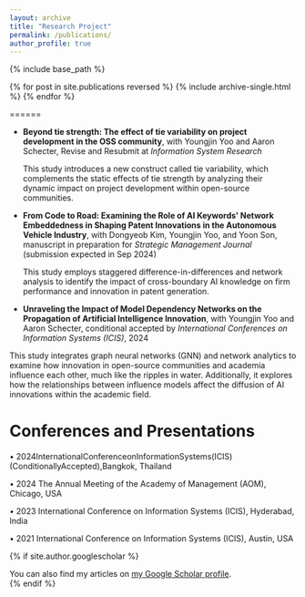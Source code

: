 ```yaml
---
layout: archive
title: "Research Project"
permalink: /publications/
author_profile: true
---
```




{% include base_path %}

{% for post in site.publications reversed %}
  {% include archive-single.html %}
{% endfor %}

======
* **Beyond tie strength: The effect of tie variability on project development in the OSS community**, with Youngjin Yoo and Aaron Schecter, Revise and Resubmit at *Information System Research*

  This study introduces a new construct called tie variability, which complements the static effects of tie strength by analyzing their dynamic impact on project development within open-source communities.
  
* **From Code to Road: Examining the Role of AI Keywords' Network Embeddedness in Shaping Patent Innovations in the Autonomous Vehicle Industry**, with Dongyeob Kim, Youngjin Yoo, and Yoon Son, manuscript in preparation for *Strategic Management Journal* (submission expected in Sep 2024)

  This study employs staggered difference-in-differences and network analysis to identify the impact of cross-boundary AI knowledge on firm performance and innovation in patent generation.
  
* **Unraveling the Impact of Model Dependency Networks on the Propagation of Artificial Intelligence Innovation**, with Youngjin Yoo and Aaron Schecter, conditional accepted by *International Conferences on Information Systems (ICIS)*, 2024

This study integrates graph neural networks (GNN) and network analytics to examine how innovation in open-source communities and academia influence each other, much like the ripples in water. Additionally, it explores how the relationships between influence models affect the diffusion of AI innovations within the academic field.

Conferences and Presentations
=====

 • 2024InternationalConferenceonInformationSystems(ICIS)(ConditionallyAccepted),Bangkok, Thailand 
 
 • 2024 The Annual Meeting of the Academy of Management (AOM), Chicago, USA
 
 • 2023 International Conference on Information Systems (ICIS), Hyderabad, India
 
 • 2021 International Conference on Information Systems (ICIS), Austin, USA


{% if site.author.googlescholar %}
  <div class="wordwrap">You can also find my articles on <a href="{{site.author.googlescholar}}">my Google Scholar profile</a>.</div>
{% endif %}
